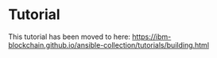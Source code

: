 # Tutorial

This tutorial has been moved to here: https://ibm-blockchain.github.io/ansible-collection/tutorials/building.html